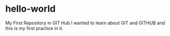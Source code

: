 # hello-world
My First Repository in GIT Hub
I wanted to learn about GIT and GITHUB and this is my first practice in it.
